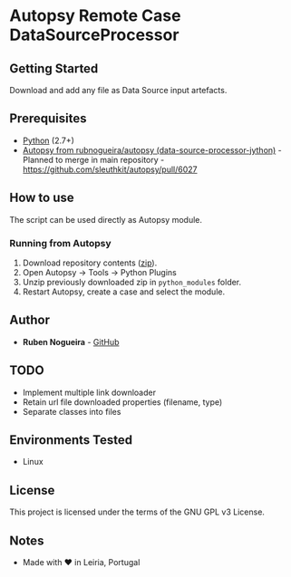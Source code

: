 # Autopsy Remote Case DataSourceProcessor

## Getting Started

Download and add any file as Data Source input artefacts.

## Prerequisites

* [Python](https://www.python.org/downloads/) (2.7+)
* [Autopsy from rubnogueira/autopsy (data-source-processor-jython)](https://github.com/rubnogueira/autopsy/tree/data-source-processor-jython) - Planned to merge in main repository - https://github.com/sleuthkit/autopsy/pull/6027

## How to use

The script can be used directly as Autopsy module.

### Running from Autopsy

1. Download repository contents ([zip](../../archive/master.zip)).
2. Open Autopsy -> Tools -> Python Plugins
3. Unzip previously downloaded zip in `python_modules` folder.
4. Restart Autopsy, create a case and select the module.

## Author

* **Ruben Nogueira** - [GitHub](https://github.com/rubnogueira)

## TODO
- Implement multiple link downloader
- Retain url file downloaded properties (filename, type)
- Separate classes into files

## Environments Tested

* Linux

## License

This project is licensed under the terms of the GNU GPL v3 License.

## Notes

* Made with ❤ in Leiria, Portugal